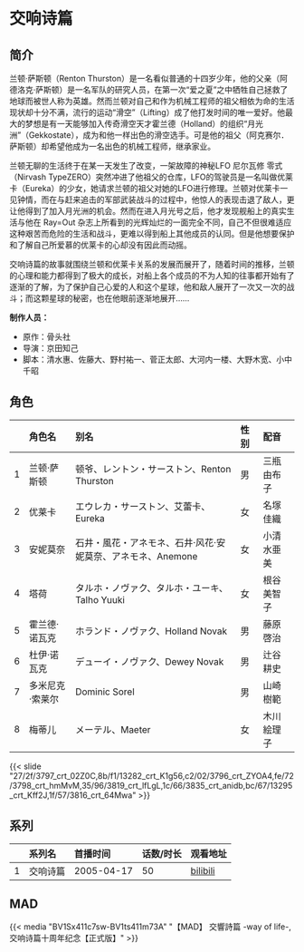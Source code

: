 # 交响诗篇


## 简介

兰顿·萨斯顿（Renton Thurston）是一名看似普通的十四岁少年，他的父亲（阿德洛克·萨斯顿）是一名军队的研究人员，在第一次“爱之夏”之中牺牲自己拯救了地球而被世人称为英雄。然而兰顿对自己和作为机械工程师的祖父相依为命的生活现状却十分不满，流行的运动“滑空”（Lifting）成了他打发时间的唯一爱好。他最大的梦想是有一天能够加入传奇滑空天才霍兰德（Holland）的组织“月光洲”（Gekkostate），成为和他一样出色的滑空选手。可是他的祖父（阿克赛尔．萨斯顿）却希望他成为一名出色的机械工程师，继承家业。

兰顿无聊的生活终于在某一天发生了改变，一架故障的神秘LFO 尼尔瓦修 零式（Nirvash TypeZERO）突然冲进了他祖父的仓库，LFO的驾驶员是一名叫做优莱卡（Eureka）的少女，她请求兰顿的祖父对她的LFO进行修理。兰顿对优莱卡一见钟情，而在与赶来追击的军部武装战斗的过程中，他惊人的表现击退了敌人，更让他得到了加入月光洲的机会。然而在进入月光号之后，他才发现舰船上的真实生活与他在 Ray=Out 杂志上所看到的光辉灿烂的一面完全不同，自己不但很难适应这种艰苦而危险的生活和战斗，更难以得到船上其他成员的认同。但是他想要保护和了解自己所爱慕的优莱卡的心却没有因此而动摇。

交响诗篇的故事就围绕兰顿和优莱卡关系的发展而展开了，随着时间的推移，兰顿的心理和能力都得到了极大的成长，对船上各个成员的不为人知的往事都开始有了逐渐的了解，为了保护自己心爱的人和这个星球，他和敌人展开了一次又一次的战斗；而这颗星球的秘密，也在他眼前逐渐地展开……



**制作人员：**
- 原作：骨头社
- 导演：京田知己
- 脚本：清水惠、佐藤大、野村祐一、菅正太郎、大河内一楼、大野木宽、小中千昭

## 角色

|     |   角色名   |   别名  | 性别 |  配音  |
|:--- |:------  |:----      |:---  |:--   |
| 1 | 兰顿·萨斯顿 | 顿爷、レントン・サーストン、Renton Thurston | 男 | 三瓶由布子 |
| 2 | 优莱卡 | エウレカ・サーストン、艾蕾卡、Eureka | 女 | 名塚佳織 |
| 3 | 安妮莫奈 | 石井・風花・アネモネ、石井·风花·安妮莫奈、アネモネ、Anemone | 女 | 小清水亜美 |
| 4 | 塔荷 | タルホ・ノヴァク、タルホ・ユーキ、Talho Yuuki | 女 | 根谷美智子 |
| 5 | 霍兰德·诺瓦克 | ホランド・ノヴァク、Holland Novak | 男 | 藤原啓治 |
| 6 | 杜伊·诺瓦克 | デューイ・ノヴァク、Dewey Novak | 男 | 辻谷耕史 |
| 7 | 多米尼克·索莱尔 | Dominic Sorel | 男 | 山崎樹範 |
| 8 | 梅蒂儿 | メーテル、Maeter | 女 | 木川絵理子 |

{{< slide "27/2f/3797_crt_02Z0C,8b/f1/13282_crt_K1g56,c2/02/3796_crt_ZYOA4,fe/72/3798_crt_hmMvM,35/96/3819_crt_lfLgL,1c/66/3835_crt_anidb,bc/67/13295_crt_Kff2J,1f/57/3816_crt_64Mwa" >}}

## 系列

|     |   系列名   |   首播时间  | 话数/时长  | 观看地址 |
|:---  |:------    |:----      |:---       |:---  |
| 1 | 交响诗篇 | 2005-04-17 | 50 | [bilibili](https://www.bilibili.com/bangumi/play/ep14126)  |


## MAD

{{< media  "BV1Sx411c7sw-BV1ts411m73A" 
"【MAD】 交響詩篇 -way of life-,交响诗篇十周年纪念【正式版】" >}}


